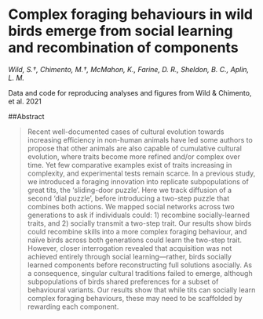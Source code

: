 # Complex foraging behaviours in wild birds emerge from social learning and recombination of components
*Wild, S.†, Chimento, M.†, McMahon, K., Farine, D. R., Sheldon, B. C., Aplin, L. M.*

Data and code for reproducing analyses and figures from Wild &amp; Chimento, et al. 2021

##Abstract

>Recent well-documented cases of cultural evolution towards increasing efficiency in non-human animals have led some authors to propose that other animals are also capable of cumulative cultural evolution, where traits become more refined and/or complex over time. Yet few comparative examples exist of traits increasing in complexity, and experimental tests remain scarce. In a previous study, we introduced a foraging innovation into replicate subpopulations of great tits, the ‘sliding-door puzzle’. Here we track diffusion of a second ‘dial puzzle’, before introducing a two-step puzzle that combines both actions. We mapped social networks across two generations to ask if individuals could: 1) recombine socially-learned traits, and 2) socially transmit a two-step trait. Our results show birds could recombine skills into a more complex foraging behaviour, and naïve birds across both generations could learn the two-step trait. However, closer interrogation revealed that acquisition was not achieved entirely through social learning—rather, birds socially learned components before reconstructing full solutions asocially. As a consequence, singular cultural traditions failed to emerge, although subpopulations of birds shared preferences for a subset of behavioural variants. Our results show that while tits can socially learn complex foraging behaviours, these may need to be scaffolded by rewarding each component.

